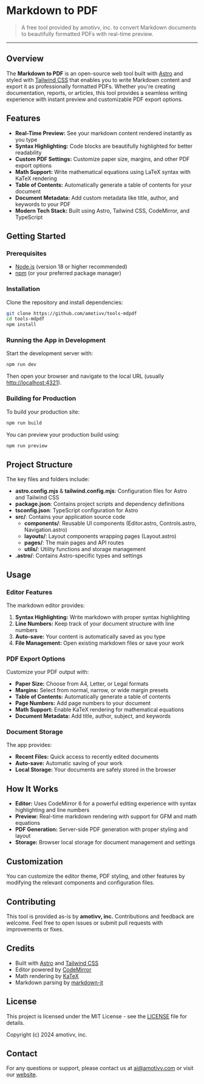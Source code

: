 # Markdown to PDF

> A free tool provided by amotivv, inc. to convert Markdown documents to beautifully formatted PDFs with real-time preview.

---

## Overview

The **Markdown to PDF** is an open-source web tool built with [Astro](https://astro.build) and styled with [Tailwind CSS](https://tailwindcss.com) that enables you to write Markdown content and export it as professionally formatted PDFs. Whether you're creating documentation, reports, or articles, this tool provides a seamless writing experience with instant preview and customizable PDF export options.

## Features

- **Real-Time Preview:** See your markdown content rendered instantly as you type
- **Syntax Highlighting:** Code blocks are beautifully highlighted for better readability
- **Custom PDF Settings:** Customize paper size, margins, and other PDF export options
- **Math Support:** Write mathematical equations using LaTeX syntax with KaTeX rendering
- **Table of Contents:** Automatically generate a table of contents for your document
- **Document Metadata:** Add custom metadata like title, author, and keywords to your PDF
- **Modern Tech Stack:** Built using Astro, Tailwind CSS, CodeMirror, and TypeScript

## Getting Started

### Prerequisites

- [Node.js](https://nodejs.org/) (version 18 or higher recommended)
- [npm](https://www.npmjs.com/) (or your preferred package manager)

### Installation

Clone the repository and install dependencies:

```sh
git clone https://github.com/amotivv/tools-mdpdf
cd tools-mdpdf
npm install
```

### Running the App in Development

Start the development server with:

```sh
npm run dev
```

Then open your browser and navigate to the local URL (usually [http://localhost:4321](http://localhost:4321)).

### Building for Production

To build your production site:

```sh
npm run build
```

You can preview your production build using:

```sh
npm run preview
```

## Project Structure

The key files and folders include:

- **astro.config.mjs** & **tailwind.config.mjs**: Configuration files for Astro and Tailwind CSS
- **package.json**: Contains project scripts and dependency definitions
- **tsconfig.json**: TypeScript configuration for Astro
- **src/**: Contains your application source code
  - **components/**: Reusable UI components (Editor.astro, Controls.astro, Navigation.astro)
  - **layouts/**: Layout components wrapping pages (Layout.astro)
  - **pages/**: The main pages and API routes
  - **utils/**: Utility functions and storage management
- **.astro/**: Contains Astro-specific types and settings

## Usage

### Editor Features

The markdown editor provides:

1. **Syntax Highlighting:** Write markdown with proper syntax highlighting
2. **Line Numbers:** Keep track of your document structure with line numbers
3. **Auto-save:** Your content is automatically saved as you type
4. **File Management:** Open existing markdown files or save your work

### PDF Export Options

Customize your PDF output with:

- **Paper Size:** Choose from A4, Letter, or Legal formats
- **Margins:** Select from normal, narrow, or wide margin presets
- **Table of Contents:** Automatically generate a table of contents
- **Page Numbers:** Add page numbers to your document
- **Math Support:** Enable KaTeX rendering for mathematical equations
- **Document Metadata:** Add title, author, subject, and keywords

### Document Storage

The app provides:

- **Recent Files:** Quick access to recently edited documents
- **Auto-save:** Automatic saving of your work
- **Local Storage:** Your documents are safely stored in the browser

## How It Works

- **Editor:** Uses CodeMirror 6 for a powerful editing experience with syntax highlighting and line numbers
- **Preview:** Real-time markdown rendering with support for GFM and math equations
- **PDF Generation:** Server-side PDF generation with proper styling and layout
- **Storage:** Browser local storage for document management and settings

## Customization

You can customize the editor theme, PDF styling, and other features by modifying the relevant components and configuration files.

## Contributing

This tool is provided as-is by **amotivv, inc.** Contributions and feedback are welcome. Feel free to open issues or submit pull requests with improvements or fixes.

## Credits

- Built with [Astro](https://astro.build) and [Tailwind CSS](https://tailwindcss.com)
- Editor powered by [CodeMirror](https://codemirror.net/)
- Math rendering by [KaTeX](https://katex.org/)
- Markdown parsing by [markdown-it](https://github.com/markdown-it/markdown-it)

## License

This project is licensed under the MIT License - see the [LICENSE](LICENSE) file for details.

Copyright (c) 2024 amotivv, inc.

## Contact

For any questions or support, please contact us at [ai@amotivv.com](mailto:ai@amotivv.com) or visit our [website](https://amotivv.com).
